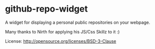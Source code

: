 github-repo-widget
==================

A widget for displaying a personal public repositories on your webpage.

Many thanks to Nirth for applying his JS/Css Skillz to it :)


License: http://opensource.org/licenses/BSD-3-Clause
